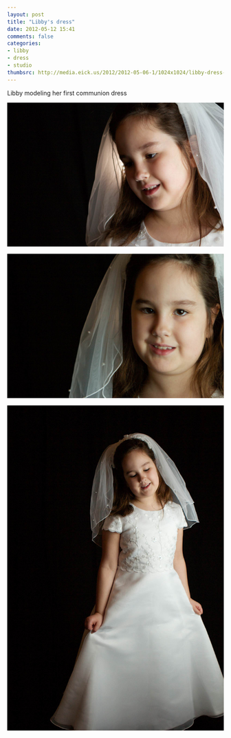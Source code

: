 ```yaml
---
layout: post
title: "Libby's dress"
date: 2012-05-12 15:41
comments: false
categories: 
- libby
- dress
- studio
thumbsrc: http://media.eick.us/2012/2012-05-06-1/1024x1024/libby-dress-1.jpg
---
```

Libby modeling her first communion dress



![](/assets/images/2012/2012-05-06-1/libby-dress-1.jpg)




![](/assets/images/2012/2012-05-06-1/libby-dress-2.jpg)




![](/assets/images/2012/2012-05-06-1/libby-dress-3.jpg)

